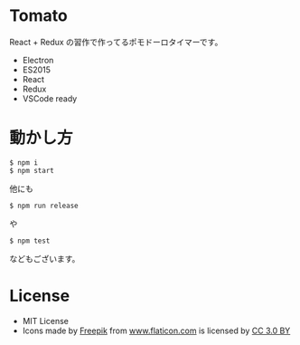 # Tomato

React + Redux の習作で作ってるポモドーロタイマーです。

* Electron
* ES2015
* React
* Redux
* VSCode ready

# 動かし方

```
$ npm i
$ npm start
```

他にも

```
$ npm run release
```

や

```
$ npm test
```

などもございます。

# License

* MIT License
* <div>Icons made by <a href="http://www.freepik.com" title="Freepik">Freepik</a> from <a href="http://www.flaticon.com" title="Flaticon">www.flaticon.com</a> is licensed by <a href="http://creativecommons.org/licenses/by/3.0/" title="Creative Commons BY 3.0" target="_blank">CC 3.0 BY</a></div>

